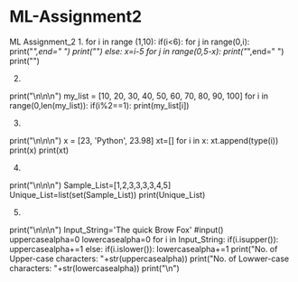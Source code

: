 # ML-Assignment2
ML Assignment_2
1.
for i in range (1,10):
    if(i<6):
        for j in range(0,i):
            print("*",end=" ")
        print("")
    else:
        x=i-5
        for j in range(0,5-x):
            print("*",end=" ")
        print("")
        
2.
print("\n\n\n")
my_list = [10, 20, 30, 40, 50, 60, 70, 80, 90, 100]
for i in range(0,len(my_list)):
    if(i%2==1):
        print(my_list[i])
        
3.        
print("\n\n\n")
x = [23, 'Python', 23.98]
xt=[]
for i in x:
    xt.append(type(i))
print(x)
print(xt)

4.
print("\n\n\n")
Sample_List=[1,2,3,3,3,3,4,5]
Unique_List=list(set(Sample_List))
print(Unique_List)

5.
print("\n\n\n")
Input_String='The quick Brow Fox' #input()
uppercasealpha=0
lowercasealpha=0
for i in Input_String:
    if(i.isupper()):
        uppercasealpha+=1
    else:
        if(i.islower()):
            lowercasealpha+=1
print("No. of Upper-case characters: "+str(uppercasealpha))
print("No. of Lowwer-case characters: "+str(lowercasealpha))
print("\n")
